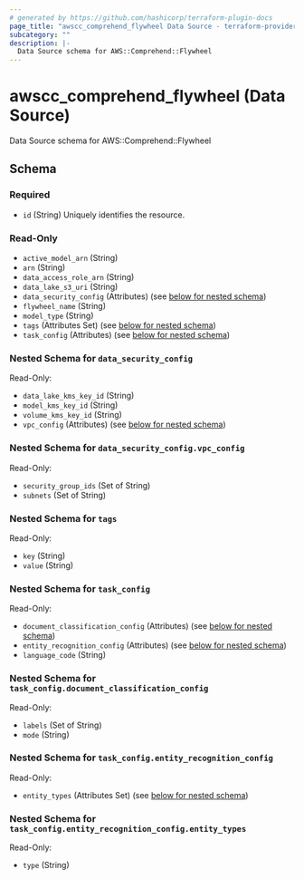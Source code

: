```yaml
---
# generated by https://github.com/hashicorp/terraform-plugin-docs
page_title: "awscc_comprehend_flywheel Data Source - terraform-provider-awscc"
subcategory: ""
description: |-
  Data Source schema for AWS::Comprehend::Flywheel
---
```


# awscc_comprehend_flywheel (Data Source)

Data Source schema for AWS::Comprehend::Flywheel



<!-- schema generated by tfplugindocs -->
## Schema

### Required

- `id` (String) Uniquely identifies the resource.

### Read-Only

- `active_model_arn` (String)
- `arn` (String)
- `data_access_role_arn` (String)
- `data_lake_s3_uri` (String)
- `data_security_config` (Attributes) (see [below for nested schema](#nestedatt--data_security_config))
- `flywheel_name` (String)
- `model_type` (String)
- `tags` (Attributes Set) (see [below for nested schema](#nestedatt--tags))
- `task_config` (Attributes) (see [below for nested schema](#nestedatt--task_config))

<a id="nestedatt--data_security_config"></a>
### Nested Schema for `data_security_config`

Read-Only:

- `data_lake_kms_key_id` (String)
- `model_kms_key_id` (String)
- `volume_kms_key_id` (String)
- `vpc_config` (Attributes) (see [below for nested schema](#nestedatt--data_security_config--vpc_config))

<a id="nestedatt--data_security_config--vpc_config"></a>
### Nested Schema for `data_security_config.vpc_config`

Read-Only:

- `security_group_ids` (Set of String)
- `subnets` (Set of String)



<a id="nestedatt--tags"></a>
### Nested Schema for `tags`

Read-Only:

- `key` (String)
- `value` (String)


<a id="nestedatt--task_config"></a>
### Nested Schema for `task_config`

Read-Only:

- `document_classification_config` (Attributes) (see [below for nested schema](#nestedatt--task_config--document_classification_config))
- `entity_recognition_config` (Attributes) (see [below for nested schema](#nestedatt--task_config--entity_recognition_config))
- `language_code` (String)

<a id="nestedatt--task_config--document_classification_config"></a>
### Nested Schema for `task_config.document_classification_config`

Read-Only:

- `labels` (Set of String)
- `mode` (String)


<a id="nestedatt--task_config--entity_recognition_config"></a>
### Nested Schema for `task_config.entity_recognition_config`

Read-Only:

- `entity_types` (Attributes Set) (see [below for nested schema](#nestedatt--task_config--entity_recognition_config--entity_types))

<a id="nestedatt--task_config--entity_recognition_config--entity_types"></a>
### Nested Schema for `task_config.entity_recognition_config.entity_types`

Read-Only:

- `type` (String)
